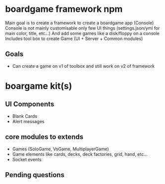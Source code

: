 # boardgame framework npm

Main goal is to create a framework to create a boardgame app (Console)
Console is not mainly customisable only few UI things (settings.json/yml for main color, title, etc...)
And add some games like a disk/floppy on a console
Includes tool box to create Game (UI + Server + Common modules) 

## Goals

- Can create a game on v1 of toolbox and still work on v2 of framework

# boargame kit(s)

## UI Components

- Blank Cards
- Alert messages

## core modules to extends

- Games (SoloGame, VsGame, MultiplayerGame)
- Game elements like cards, decks, deck factories, grid, hand, etc...
- Socket events

## Pending questions